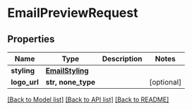 # EmailPreviewRequest


## Properties

Name | Type | Description | Notes
------------ | ------------- | ------------- | -------------
**styling** | [**EmailStyling**](EmailStyling.md) |  | 
**logo_url** | **str, none_type** |  | [optional] 

[[Back to Model list]](../#documentation-for-models) [[Back to API list]](../#documentation-for-api-endpoints) [[Back to README]](../)


